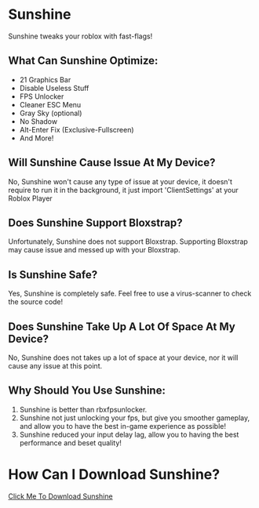 # Sunshine
Sunshine tweaks your roblox with fast-flags!

## What Can Sunshine Optimize:

- 21 Graphics Bar
- Disable Useless Stuff
- FPS Unlocker
- Cleaner ESC Menu
- Gray Sky (optional)
- No Shadow
- Alt-Enter Fix (Exclusive-Fullscreen)
- And More!

## Will Sunshine Cause Issue At My Device?
No, Sunshine won't cause any type of issue at your device, it doesn't require to run it in the background, it just import 'ClientSettings' at your Roblox Player

## Does Sunshine Support Bloxstrap?
Unfortunately, Sunshine does not support Bloxstrap. Supporting Bloxstrap may cause issue and messed up with your Bloxstrap.

## Is Sunshine Safe?
Yes, Sunshine is completely safe. Feel free to use a virus-scanner to check the source code!

## Does Sunshine Take Up A Lot Of Space At My Device?
No, Sunshine does not takes up a lot of space at your device, nor it will cause any issue at this point.

## Why Should You Use Sunshine:
1. Sunshine is better than rbxfpsunlocker.
2. Sunshine not just unlocking your fps, but give you smoother gameplay, and allow you to have the best in-game experience as possible!
3. Sunshine reduced your input delay lag, allow you to having the best performance and beset quality!

# How Can I Download Sunshine?
[Click Me To Download Sunshine](https://github.com/nulacorrupted/Sunshine/releases/tag/Sunshine)
